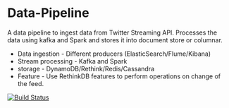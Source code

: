 # Data-Pipeline
A data pipeline to ingest data from Twitter Streaming API. Processes the data using kafka and Spark and stores it into document store or columnar.

* Data ingestion - Different producers (ElasticSearch/Flume/Kibana)
* Stream processing - Kafka and Spark
* storage - DynamoDB/Rethink/Redis/Cassandra
* Feature - Use RethinkDB features to perform operations on change of the feed.


[![Build Status](https://travis-ci.org/n3o-Bhushan/Data-Pipeline.svg?branch=master)](https://travis-ci.org/n3o-Bhushan/Data-Pipeline)
